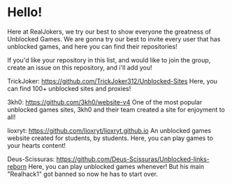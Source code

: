 # Hello!
Here at RealJokers, we try our best to show everyone the greatness of Unblocked Games. We are gonna try our best to invite every user that has unblocked games, and here you can find their repositories!

If you'd like your repository in this list, and would like to join the group, create an issue on this repository, and i'll add you!

TrickJoker: https://github.com/TrickJoker312/Unblocked-Sites Here, you can find 100+ unblocked sites and proxies!

3kh0: https://github.com/3kh0/website-v4 One of the most popular unblocked games sites, 3kh0 and their team created a site for enjoyment to all!

lioxryt: https://github.com/lioxryt/lioxryt.github.io An unblocked games website created for students, by students. Here, you can play games to your hearts content!

Deus-Scissuras: https://github.com/Deus-Scissuras/Unblocked-links-reborn Here, you can play unblocked games whenever!
But his main "Realhack1" got banned so now he has to start over.

